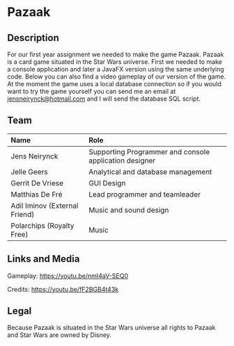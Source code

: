 # Pazaak

## Description

For our first year assignment we needed to make the game Pazaak. Pazaak is a card game situated in the Star Wars universe.
First we needed to make a console application and later a JavaFX version using the same underlying code.
Below you can also find a video gameplay of our version of the game. At the moment the game uses a local database connection so if you would want to try the game yourself you can send me an email at jensneirynck@hotmail.com and I will send the database SQL script.

## Team

| Name     | Role                        | 
| :---     | :---                          | 
| Jens Neirynck | Supporting Programmer and console application designer | 
| Jelle Geers | Analytical and database management | 
| Gerrit De Vriese | GUI Design | 
| Matthias De Fré  | Lead programmer and teamleader | 
| Adil Iminov (External Friend) | Music and sound design |
| Polarchips (Royalty Free) | Music |


## Links and Media

Gameplay: https://youtu.be/nmI4aV-SEQ0

Credits: https://youtu.be/fF2BGB4t43k

## Legal

Because Pazaak is situated in the Star Wars universe all rights to Pazaak and Star Wars are owned by Disney. 
